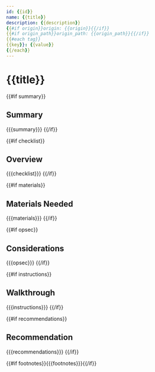 ```yaml
---
id: {{id}}
name: {{title}}
description: {{description}}
{{#if origin}}origin: {{origin}}{{/if}}
{{#if origin_path}}origin_path: {{origin_path}}{{/if}}
{{#each tag}}
{{key}}: {{value}}
{{/each}}
---
```

# {{title}}

{{#if summary}}
## Summary

{{{summary}}}
{{/if}}

{{#if checklist}}
## Overview

{{{checklist}}}
{{/if}}

{{#if materials}}
## Materials Needed

{{{materials}}}
{{/if}}

{{#if opsec}}
## Considerations

{{{opsec}}}
{{/if}}

{{#if instructions}}
## Walkthrough

{{{instructions}}}
{{/if}}

{{#if recommendations}}
## Recommendation

{{{recommendations}}}
{{/if}}

{{#if footnotes}}{{{footnotes}}}{{/if}}
